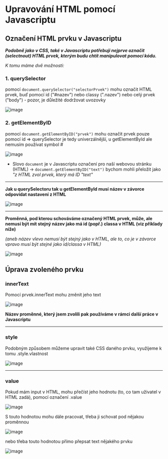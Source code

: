 # Upravování HTML pomocí Javascriptu

## Označení HTML prvku v Javascriptu

_**Podobně jako v CSS, také v Javascriptu potřebuji nejprve označit (selectnout) HTML prvek, kterým budu chtít manipulovat pomocí kódu.**_

_K tomu máme dvě možnosti:_

### 1. querySelector

pomocí `document.querySelector("selectorPrvek")` mohu označit HTML prvek, buď pomocí id ("#nazev") nebo classy (".nazev") nebo celý prvek ("body") - pozor, je důležité dodržovat uvozovky

![image](https://user-images.githubusercontent.com/84028625/225417935-f000d07e-1d79-4d3f-89b0-8e5cc27807f0.png)

### 2. getElementByID

pomocí `document.getElementByID("prvek")` mohu označit prvek pouze pomocí id => querySelector je tedy univerzálnější, u getElementById ale nemusím používat symbol #

![image](https://user-images.githubusercontent.com/84028625/225417666-a08f4eae-f55c-4197-8317-3050cc842b5f.png)

-   Slovo `document` je v Javascriptu označení pro naší webovou stránku (HTML) -> `document.getElementByID("text")` bychom mohli přeložit jako _"z HTML zvol prvek, který má ID "text"_

---

**Jak u querySelectoru tak u getElementById musí název v závorce odpovídat nastavení z HTML**

![image](https://user-images.githubusercontent.com/84028625/225419835-9eda620b-95f2-4b91-b2c0-0a58430d8949.png)

---

**Proměnná, pod kterou schováváme označený HTML prvek, může, ale nemusí být mít stejný název jako má id (popř.) classa v HTML (viz příklady níže)**

_(aneb název vlevo nemusí být stejný jako v HTML, ale to, co je v závorce vpravo musí být stejné jako id/classa v HTML)_

![image](https://user-images.githubusercontent.com/84028625/225421099-f51ce95d-704d-459d-92a2-d4d735d31d0e.png)

## Úprava zvoleného prvku

### innerText

Pomocí prvek.innerText mohu změnit jeho text

![image](https://user-images.githubusercontent.com/84028625/225423846-b6d46eb3-ebb9-470d-b90d-883b1dd9f6e2.png)

**Název proměnné, který jsem zvolili pak používáme v rámci další práce v Javascriptu**

---

### style

Podobným způsobem můžeme upravit také CSS daného prvku, využijeme k tomu .style.vlastnost

![image](https://user-images.githubusercontent.com/84028625/225427207-529ec1c5-9c7a-4570-8bef-73195b39f3d3.png)

---

### value

Pokud mám input v HTML, mohu přečíst jeho hodnotu (to, co tam uživatel v HTML zadá), pomocí označení .value

![image](https://user-images.githubusercontent.com/84028625/225431575-bbfde64d-9b5c-4311-b090-29344f1722f3.png)

S touto hodnotou mohu dále pracovat, třeba ji schovat pod nějakou proměnnou

![image](https://user-images.githubusercontent.com/84028625/225431721-0a0b28f8-5561-451a-af63-66fcb3b2bc72.png)

nebo třeba touto hodnotou přímo přepsat text nějakého prvku

![image](https://user-images.githubusercontent.com/84028625/225432212-bde0294b-3c85-4f68-9036-86c4d8554919.png)
